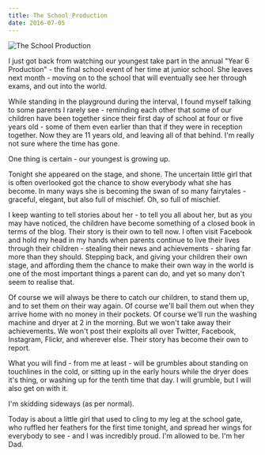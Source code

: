 ```yaml
---
title: The School Production
date: 2016-07-05
---
```


![The School Production](https://source.unsplash.com/03UCoidYvXw/1600x900)

I just got back from watching our youngest take part in the annual "Year 6 Production" - the final school event of her time at junior school. She leaves next month - moving on to the school that will eventually see her through exams, and out into the world.

While standing in the playground during the interval, I found myself talking to some parents I rarely see - reminding each other that some of our children have been together since their first day of school at four or five years old - some of them even earlier than that if they were in reception together. Now they are 11 years old, and leaving all of that behind. I'm really not sure where the time has gone.

One thing is certain - our youngest is growing up.

Tonight she appeared on the stage, and shone. The uncertain little girl that is often overlooked got the chance to show everybody what she has become. In many ways she is becoming the swan of so many fairytales - graceful, elegant, but also full of mischief. Oh, so full of mischief.

I keep wanting to tell stories about her - to tell you all about her, but as you may have noticed, the children have become something of a closed book in terms of the blog. Their story is their own to tell now. I often visit Facebook and hold my head in my hands when parents continue to live their lives through their children - stealing their news and achievements - sharing far more than they should. Stepping back, and giving your children their own stage, and affording them the chance to make their own way in the world is one of the most important things a parent can do, and yet so many don't seem to realise that.

Of course we will always be there to catch our children, to stand them up, and to set them on their way again. Of course we'll bail them out when they arrive home with no money in their pockets. Of course we'll run the washing machine and dryer at 2 in the morning. But we won't take away their achievements. We won't post their exploits all over Twitter, Facebook, Instagram, Flickr, and wherever else. Their story has become their own to report.

What you will find - from me at least - will be grumbles about standing on touchlines in the cold, or sitting up in the early hours while the dryer does it's thing, or washing up for the tenth time that day. I will grumble, but I will also get on with it.

I'm skidding sideways (as per normal).

Today is about a little girl that used to cling to my leg at the school gate, who ruffled her feathers for the first time tonight, and spread her wings for everybody to see - and I was incredibly proud. I'm allowed to be. I'm her Dad.